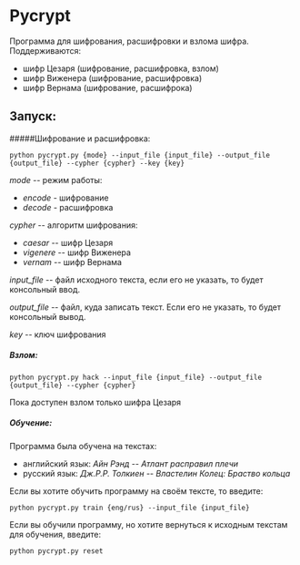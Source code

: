 # Pycrypt

Программа для шифрования, расшифровки и взлома шифра. 
Поддерживаются: 
- шифр Цезаря (шифрование, расшифровка, взлом)
- шифр Виженера (шифрование, расшифровка)
- шифр Вернама (шифрование, расшифрока)

## Запуск:
#####Шифрование и расшифровка:
```
python pycrypt.py {mode} --input_file {input_file} --output_file {output_file} --cypher {cypher} --key {key}
```

_mode_ -- режим работы:
- _encode_ - шифрование
- _decode_ - расшифровка

_cypher_  -- алгоритм шифрования:
- _caesar_ -- шифр Цезаря
- _vigenere_ -- шифр Виженера
- _vernam_ -- шифр Вернама

_input_file_ -- файл исходного текста, если его не указать, то будет консольный ввод.

_output_file_ -- файл, куда записать текст. Если его не указать, то будет консольный вывод. 

_key_ -- ключ шифрования

##### Взлом:
```
python pycrypt.py hack --input_file {input_file} --output_file {output_file} --cypher {cypher}
```
Пока доступен взлом только шифра Цезаря

##### Обучение:
Программа была обучена на текстах: 
- английский язык: _Айн Рэнд -- Атлант расправил плечи_
- русский язык: _Дж.Р.Р. Толкиен -- Властелин Колец: Браство кольца_

Если вы хотите обучить программу на своём тексте, то введите:
```
python pycrypt.py train {eng/rus} --input_file {input_file}
```

Если вы обучили программу, но хотите вернуться к исходным текстам для обучения, введите:
```
python pycrypt.py reset
```